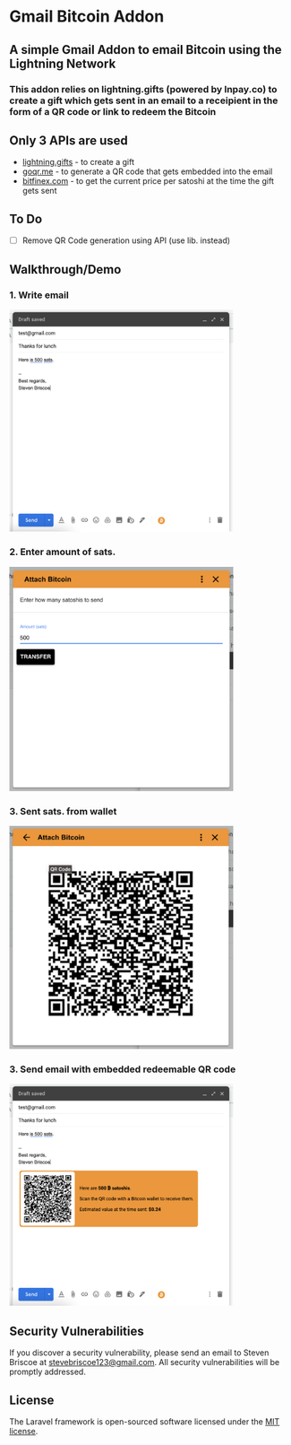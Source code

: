 
# Gmail Bitcoin Addon

## A simple Gmail Addon to email Bitcoin using the Lightning Network

###  This addon relies on lightning.gifts (powered by lnpay.co) to create a gift which gets sent in an email to a receipient in the form of a QR code or link to redeem the Bitcoin

## Only 3 APIs are used

- [lightning.gifts](https://lightning.gifts) - to create a gift
- [goqr.me](https://goqr.me) - to generate a QR code that gets embedded into the email
- [bitfinex.com](https://bitfinex.com) - to get the current price per satoshi at the time the gift gets sent

## To Do
- [ ] Remove QR Code generation using API (use lib. instead)

## Walkthrough/Demo

### 1. Write email

<img src="https://github.com/nevets963/gmail-bitcoin-addon/raw/main/demo/1.png" width="400">

### 2. Enter amount of sats.

<img src="https://github.com/nevets963/gmail-bitcoin-addon/raw/main/demo/2.png" width="400">

### 3. Sent sats. from wallet

<img src="https://github.com/nevets963/gmail-bitcoin-addon/raw/main/demo/3.png" width="400">

### 3. Send email with embedded redeemable QR code

<img src="https://github.com/nevets963/gmail-bitcoin-addon/raw/main/demo/4.png" width="400">

## Security Vulnerabilities

If you discover a security vulnerability, please send an email to Steven Briscoe at [stevebriscoe123@gmail.com](mailto:stevebriscoe123@gmail.com). All security vulnerabilities will be promptly addressed.

## License

The Laravel framework is open-sourced software licensed under the [MIT license](https://github.com/nevets963/gmail-bitcoin-addon/blob/main/LICENSE).
